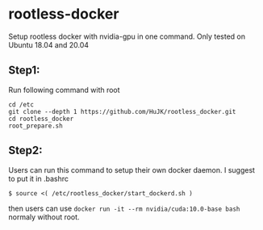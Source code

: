 # rootless-docker
Setup rootless docker with nvidia-gpu in one command.
Only tested on Ubuntu 18.04 and 20.04

Step1:
----
Run following command with root
```
cd /etc
git clone --depth 1 https://github.com/HuJK/rootless_docker.git
cd rootless_docker
root_prepare.sh
``` 

Step2:
----
Users can run this command to setup their own docker daemon. I suggest to put it in .bashrc
```
$ source <( /etc/rootless_docker/start_dockerd.sh )
```

then users can use ```docker run -it --rm nvidia/cuda:10.0-base bash``` normaly without root.
